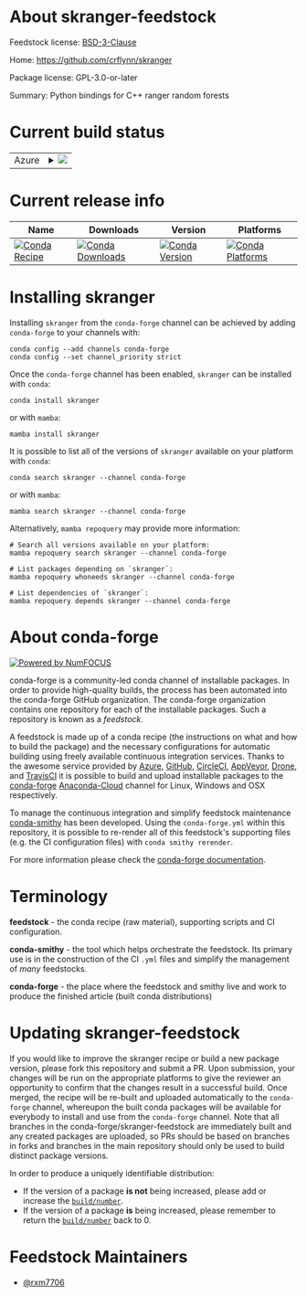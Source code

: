 About skranger-feedstock
========================

Feedstock license: [BSD-3-Clause](https://github.com/conda-forge/skranger-feedstock/blob/main/LICENSE.txt)

Home: https://github.com/crflynn/skranger

Package license: GPL-3.0-or-later

Summary: Python bindings for C++ ranger random forests

Current build status
====================


<table>
    
  <tr>
    <td>Azure</td>
    <td>
      <details>
        <summary>
          <a href="https://dev.azure.com/conda-forge/feedstock-builds/_build/latest?definitionId=18290&branchName=main">
            <img src="https://dev.azure.com/conda-forge/feedstock-builds/_apis/build/status/skranger-feedstock?branchName=main">
          </a>
        </summary>
        <table>
          <thead><tr><th>Variant</th><th>Status</th></tr></thead>
          <tbody><tr>
              <td>linux_64_python3.7.____cpython</td>
              <td>
                <a href="https://dev.azure.com/conda-forge/feedstock-builds/_build/latest?definitionId=18290&branchName=main">
                  <img src="https://dev.azure.com/conda-forge/feedstock-builds/_apis/build/status/skranger-feedstock?branchName=main&jobName=linux&configuration=linux%20linux_64_python3.7.____cpython" alt="variant">
                </a>
              </td>
            </tr><tr>
              <td>linux_64_python3.8.____cpython</td>
              <td>
                <a href="https://dev.azure.com/conda-forge/feedstock-builds/_build/latest?definitionId=18290&branchName=main">
                  <img src="https://dev.azure.com/conda-forge/feedstock-builds/_apis/build/status/skranger-feedstock?branchName=main&jobName=linux&configuration=linux%20linux_64_python3.8.____cpython" alt="variant">
                </a>
              </td>
            </tr><tr>
              <td>linux_64_python3.9.____cpython</td>
              <td>
                <a href="https://dev.azure.com/conda-forge/feedstock-builds/_build/latest?definitionId=18290&branchName=main">
                  <img src="https://dev.azure.com/conda-forge/feedstock-builds/_apis/build/status/skranger-feedstock?branchName=main&jobName=linux&configuration=linux%20linux_64_python3.9.____cpython" alt="variant">
                </a>
              </td>
            </tr><tr>
              <td>osx_64_python3.7.____cpython</td>
              <td>
                <a href="https://dev.azure.com/conda-forge/feedstock-builds/_build/latest?definitionId=18290&branchName=main">
                  <img src="https://dev.azure.com/conda-forge/feedstock-builds/_apis/build/status/skranger-feedstock?branchName=main&jobName=osx&configuration=osx%20osx_64_python3.7.____cpython" alt="variant">
                </a>
              </td>
            </tr><tr>
              <td>osx_64_python3.8.____cpython</td>
              <td>
                <a href="https://dev.azure.com/conda-forge/feedstock-builds/_build/latest?definitionId=18290&branchName=main">
                  <img src="https://dev.azure.com/conda-forge/feedstock-builds/_apis/build/status/skranger-feedstock?branchName=main&jobName=osx&configuration=osx%20osx_64_python3.8.____cpython" alt="variant">
                </a>
              </td>
            </tr><tr>
              <td>osx_64_python3.9.____cpython</td>
              <td>
                <a href="https://dev.azure.com/conda-forge/feedstock-builds/_build/latest?definitionId=18290&branchName=main">
                  <img src="https://dev.azure.com/conda-forge/feedstock-builds/_apis/build/status/skranger-feedstock?branchName=main&jobName=osx&configuration=osx%20osx_64_python3.9.____cpython" alt="variant">
                </a>
              </td>
            </tr><tr>
              <td>win_64_python3.7.____cpython</td>
              <td>
                <a href="https://dev.azure.com/conda-forge/feedstock-builds/_build/latest?definitionId=18290&branchName=main">
                  <img src="https://dev.azure.com/conda-forge/feedstock-builds/_apis/build/status/skranger-feedstock?branchName=main&jobName=win&configuration=win%20win_64_python3.7.____cpython" alt="variant">
                </a>
              </td>
            </tr><tr>
              <td>win_64_python3.8.____cpython</td>
              <td>
                <a href="https://dev.azure.com/conda-forge/feedstock-builds/_build/latest?definitionId=18290&branchName=main">
                  <img src="https://dev.azure.com/conda-forge/feedstock-builds/_apis/build/status/skranger-feedstock?branchName=main&jobName=win&configuration=win%20win_64_python3.8.____cpython" alt="variant">
                </a>
              </td>
            </tr><tr>
              <td>win_64_python3.9.____cpython</td>
              <td>
                <a href="https://dev.azure.com/conda-forge/feedstock-builds/_build/latest?definitionId=18290&branchName=main">
                  <img src="https://dev.azure.com/conda-forge/feedstock-builds/_apis/build/status/skranger-feedstock?branchName=main&jobName=win&configuration=win%20win_64_python3.9.____cpython" alt="variant">
                </a>
              </td>
            </tr>
          </tbody>
        </table>
      </details>
    </td>
  </tr>
</table>

Current release info
====================

| Name | Downloads | Version | Platforms |
| --- | --- | --- | --- |
| [![Conda Recipe](https://img.shields.io/badge/recipe-skranger-green.svg)](https://anaconda.org/conda-forge/skranger) | [![Conda Downloads](https://img.shields.io/conda/dn/conda-forge/skranger.svg)](https://anaconda.org/conda-forge/skranger) | [![Conda Version](https://img.shields.io/conda/vn/conda-forge/skranger.svg)](https://anaconda.org/conda-forge/skranger) | [![Conda Platforms](https://img.shields.io/conda/pn/conda-forge/skranger.svg)](https://anaconda.org/conda-forge/skranger) |

Installing skranger
===================

Installing `skranger` from the `conda-forge` channel can be achieved by adding `conda-forge` to your channels with:

```
conda config --add channels conda-forge
conda config --set channel_priority strict
```

Once the `conda-forge` channel has been enabled, `skranger` can be installed with `conda`:

```
conda install skranger
```

or with `mamba`:

```
mamba install skranger
```

It is possible to list all of the versions of `skranger` available on your platform with `conda`:

```
conda search skranger --channel conda-forge
```

or with `mamba`:

```
mamba search skranger --channel conda-forge
```

Alternatively, `mamba repoquery` may provide more information:

```
# Search all versions available on your platform:
mamba repoquery search skranger --channel conda-forge

# List packages depending on `skranger`:
mamba repoquery whoneeds skranger --channel conda-forge

# List dependencies of `skranger`:
mamba repoquery depends skranger --channel conda-forge
```


About conda-forge
=================

[![Powered by
NumFOCUS](https://img.shields.io/badge/powered%20by-NumFOCUS-orange.svg?style=flat&colorA=E1523D&colorB=007D8A)](https://numfocus.org)

conda-forge is a community-led conda channel of installable packages.
In order to provide high-quality builds, the process has been automated into the
conda-forge GitHub organization. The conda-forge organization contains one repository
for each of the installable packages. Such a repository is known as a *feedstock*.

A feedstock is made up of a conda recipe (the instructions on what and how to build
the package) and the necessary configurations for automatic building using freely
available continuous integration services. Thanks to the awesome service provided by
[Azure](https://azure.microsoft.com/en-us/services/devops/), [GitHub](https://github.com/),
[CircleCI](https://circleci.com/), [AppVeyor](https://www.appveyor.com/),
[Drone](https://cloud.drone.io/welcome), and [TravisCI](https://travis-ci.com/)
it is possible to build and upload installable packages to the
[conda-forge](https://anaconda.org/conda-forge) [Anaconda-Cloud](https://anaconda.org/)
channel for Linux, Windows and OSX respectively.

To manage the continuous integration and simplify feedstock maintenance
[conda-smithy](https://github.com/conda-forge/conda-smithy) has been developed.
Using the ``conda-forge.yml`` within this repository, it is possible to re-render all of
this feedstock's supporting files (e.g. the CI configuration files) with ``conda smithy rerender``.

For more information please check the [conda-forge documentation](https://conda-forge.org/docs/).

Terminology
===========

**feedstock** - the conda recipe (raw material), supporting scripts and CI configuration.

**conda-smithy** - the tool which helps orchestrate the feedstock.
                   Its primary use is in the construction of the CI ``.yml`` files
                   and simplify the management of *many* feedstocks.

**conda-forge** - the place where the feedstock and smithy live and work to
                  produce the finished article (built conda distributions)


Updating skranger-feedstock
===========================

If you would like to improve the skranger recipe or build a new
package version, please fork this repository and submit a PR. Upon submission,
your changes will be run on the appropriate platforms to give the reviewer an
opportunity to confirm that the changes result in a successful build. Once
merged, the recipe will be re-built and uploaded automatically to the
`conda-forge` channel, whereupon the built conda packages will be available for
everybody to install and use from the `conda-forge` channel.
Note that all branches in the conda-forge/skranger-feedstock are
immediately built and any created packages are uploaded, so PRs should be based
on branches in forks and branches in the main repository should only be used to
build distinct package versions.

In order to produce a uniquely identifiable distribution:
 * If the version of a package **is not** being increased, please add or increase
   the [``build/number``](https://docs.conda.io/projects/conda-build/en/latest/resources/define-metadata.html#build-number-and-string).
 * If the version of a package **is** being increased, please remember to return
   the [``build/number``](https://docs.conda.io/projects/conda-build/en/latest/resources/define-metadata.html#build-number-and-string)
   back to 0.

Feedstock Maintainers
=====================

* [@rxm7706](https://github.com/rxm7706/)

